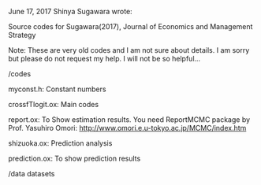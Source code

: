 June 17, 2017
Shinya Sugawara wrote:

Source codes for
Sugawara(2017), Journal of Economics and Management Strategy

Note: These are very old codes and I am not sure about details.
I am sorry but please do not request my help. I will not be so helpful...

/codes

myconst.h: Constant numbers

crossfTlogit.ox: Main codes

report.ox: To Show estimation results. You need ReportMCMC package by Prof. Yasuhiro Omori: http://www.omori.e.u-tokyo.ac.jp/MCMC/index.htm

shizuoka.ox: Prediction analysis

prediction.ox: To show prediction results

/data
datasets
